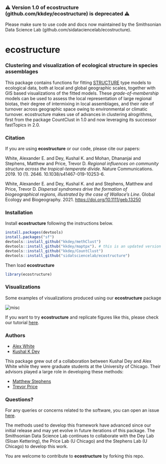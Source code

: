 ### :warning: **Version 1.0 of ecostructure (github.com/kkdey/ecostructure) is deprecated** :warning:  
Please make sure to use code and docs now maintained by the Smithsonian Data Science Lab (github.com/sidataciencelab/ecostructure). 

# ecostructure
### Clustering and visualization of ecological structure in species assemblages

This package contains functions for fitting [STRUCTURE](http://www.genetics.org/content/155/2/945) type models to ecological data, both at local and global geographic scales, together with GIS based visualizations of the fitted models. These *grade-of-membership* models can be used to assess the local representation of large regional biotas, their degree of intermixing in local assemblages, and their rate of turnover across geographic space owing to environmental or climatic turnover. ecostructure makes use of advances in clustering alrogrithms, first from the package CountClust in 1.0 and now leveraging its successor fastTopics in 2.0. 

### Citation

If you are using **ecostructure** or our code, please cite our papers:

White, Alexander E. and Dey, Kushal K. and Mohan, Dhananjai and Stephens, Matthew and Price, Trevor D. *Regional influences on community structure across the tropical-temperate divide*. Nature Communications. 2019. 10 (1). 2646. 10.1038/s41467-019-10253-6.

White, Alexander E. and Dey, Kushal K. and and Stephens, Matthew and Price, Trevor D. *Dispersal syndromes drive the formation of biogeographical regions, illustrated by the case of Wallace’s Line*. Global Ecology and Biogeography. 2021.  https://doi.org/10.1111/geb.13250

### Installation

Install **ecostructure** following the instructions below.

```R
install.packages(devtools)
install.packages("sf")
devtools::install_github("kkdey/methClust")
devtools::install_github("kkdey/maptpx"). # this is an updated version of CRAN package maptpx
devtools::install_github("kkdey/CountClust")
devtools::install_github("sidatsciencelab/ecostructure")
```
Then load **ecostructure**

```R
library(ecostructure)
```

### Visualizations

Some examples of visualizations produced using our **ecostructure** package

<img src="bin/ecostructure.2.001.jpeg" alt="misc" align = "middle">

If you want to try **ecostructure** and replicate figures like this, please check our tutorial [here](https://sidatasciencelab.github.io/ecostructure/).

### Authors 
 
- [Alex White](https://sidatasciencelab.github.io/)
- [Kushal K Dey](https://www.deylab.net/)

This package grew out of a collaboration between Kushal Dey and Alex White while they were graduate students at the University of Chicago. Their advisors played a large role in developing these methods: 

- [Matthew Stephens](http://stephenslab.uchicago.edu/)
- [Trevor Price](https://pondside.uchicago.edu/ecol-evol/people/price.html)

### Questions?

For any queries or concerns related to the software, you can open an issue [here](https://github.com/sidatasciencelab/ecostructure/issues). 

The methods used to develop this framework have advanced since our initial release and may yet evolve in future iterations of this package. The Smithsonian Data Science Lab continues to collaborate with the Dey Lab (Sloan Kettering), the Price Lab (U Chicago) and the Stephens Lab (U Chicago) to develop this work.

You are welcome to contribute to **ecostructure** by forking this repo.









